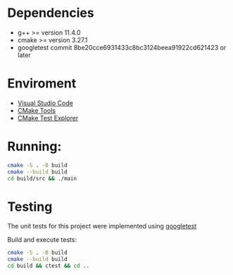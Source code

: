 # Dependencies
- g++ >= version 11.4.0
- cmake >= version 3.27.1
- googletest commit 8be20cce6931433c8bc3124beea91922cd621423 or later

# Enviroment
- [Visual Studio Code](https://code.visualstudio.com/)
- [CMake Tools](https://marketplace.visualstudio.com/items?itemName=ms-vscode.cmake-tools)
- [CMake Test Explorer](https://marketplace.visualstudio.com/items?itemName=fredericbonnet.cmake-test-adapter)

# Running:

``` zsh
cmake -S . -B build
cmake --build build
cd build/src && ./main
```

# Testing

The unit tests for this project were implemented using [googletest](https://github.com/google/googletest)


Build and execute tests:

``` zsh
cmake -S . -B build
cmake --build build
cd build && ctest && cd .. 
```